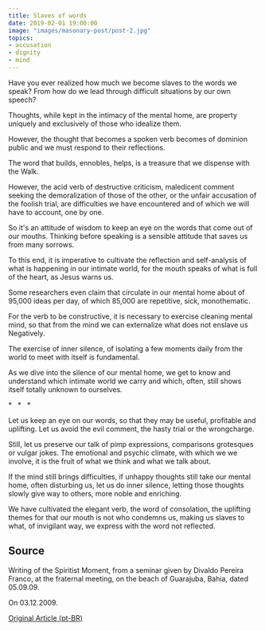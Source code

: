 ```yaml
---
title: Slaves of words
date: 2019-02-01 19:00:00
image: "images/masonary-post/post-2.jpg"
topics: 
- accusation
- dignity
- mind
---
```


Have you ever realized how much we become slaves to the words we speak? From
how do we lead through difficult situations by our own speech?

Thoughts, while kept in the intimacy of the mental home, are
property uniquely and exclusively of those who idealize them.

However, the thought that becomes a spoken verb becomes of dominion
public and we must respond to their reflections.

The word that builds, ennobles, helps, is a treasure that we dispense with the
Walk.

However, the acid verb of destructive criticism, maledicent comment seeking
the demoralization of those of the other, or the unfair accusation of the foolish trial, are
difficulties we have encountered and of which we will have to account, one by one.

So it's an attitude of wisdom to keep an eye on the words that come out of our mouths.
Thinking before speaking is a sensible attitude that saves us from many sorrows.

To this end, it is imperative to cultivate the reflection and self-analysis of what is happening in
our intimate world, for the mouth speaks of what is full of the heart,
as Jesus warns us.

Some researchers even claim that circulate in our mental home about
of 95,000 ideas per day, of which 85,000 are repetitive, sick,
monothematic.

For the verb to be constructive, it is necessary to exercise cleaning
mental mind, so that from the mind we can externalize what does not enslave us
Negatively.

The exercise of inner silence, of isolating a few moments daily from the
world to meet with itself is fundamental.

As we dive into the silence of our mental home, we get to know and understand
which intimate world we carry and which, often, still shows itself
totally unknown to ourselves.

*   *   *

Let us keep an eye on our words, so that they may be useful, profitable and uplifting.
Let us avoid the evil comment, the hasty trial or the wrongcharge.

Still, let us preserve our talk of pimp expressions, comparisons
grotesques or vulgar jokes. The emotional and psychic climate, with which we
we involve, it is the fruit of what we think and what we talk about.

If the mind still brings difficulties, if unhappy thoughts still take
our mental home, often disturbing us, let us do inner silence,
letting those thoughts slowly give way to others, more
noble and enriching.

We have cultivated the elegant verb, the word of consolation, the uplifting themes for
that our mouth is not who condemns us, making us slaves to what, of
invigilant way, we express with the word not reflected.

## Source
Writing of the Spiritist Moment, from a seminar given by
Divaldo Pereira Franco, at the fraternal meeting, on the beach of
Guarajuba, Bahia, dated 05.09.09.

On 03.12.2009.

[Original Article (pt-BR)](http://momento.com.br/pt/ler_texto.php?id=2443)
